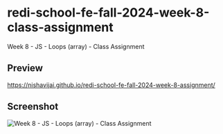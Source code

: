 # redi-school-fe-fall-2024-week-8-class-assignment
Week 8 - JS - Loops (array) - Class Assignment

## Preview
https://nishavijai.github.io/redi-school-fe-fall-2024-week-8-assignment/

## Screenshot
![Week 8 - JS - Loops (array) - Class Assignment](https://github.com/user-attachments/assets/0016f253-474b-4279-9f5b-7e33f93656a0)

